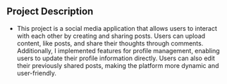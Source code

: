 ## Project Description

- This project is a social media application that allows users to interact with each other by creating and sharing posts. Users can upload content, like posts, and share their thoughts through comments. Additionally, I implemented features for profile management, enabling users to update their profile information directly. Users can also edit their previously shared posts, making the platform more dynamic and user-friendly.
